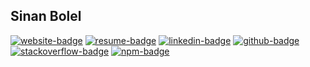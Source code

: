 ## Sinan Bolel
[![website-badge]][website-url]
[![resume-badge]][resume-url]
[![linkedin-badge]][linkedin-url]
[![github-badge]][github-url]
[![stackoverflow-badge]][stackoverflow-url]
[![npm-badge]][npm-url]

<!-- LINKS -->
[email-badge]: https://img.shields.io/badge/-email-3F51B5.svg
[website-badge]: https://img.shields.io/badge/-Website-e3f2fd.svg
[website-url]: https://sinanbolel.com
[resume-url]: https://link.sinanbolel.com/url/resume
[resume-badge]: https://img.shields.io/badge/-Resume-3e3e3e.svg
[github-badge]: https://img.shields.io/badge/-GitHub-90A4AE.svg
[github-url]: https://link.sinanbolel.com/url/github
[linkedin-badge]: https://img.shields.io/badge/-LinkedIn-0077B5.svg
<!--[linkedin-img]: https://img.shields.io/badge/-linkedin-02689f.svg-->
[linkedin-url]: https://link.sinanbolel.com/url/linkedin
[npm-url]: https://www.npmjs.com/~sinanbolel
[npm-badge]: https://img.shields.io/badge/-npm.js-c12127.svg
[stackoverflow-url]: https://link.sinanbolel.com/url/stackoverflow
[stackoverflow-badge]: https://img.shields.io/badge/-StackOverflow-f48024.svg
